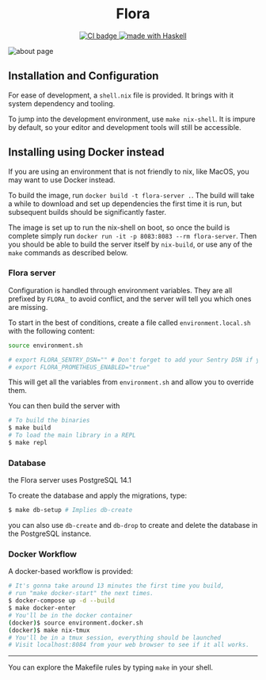 <h1 align="center"> Flora </h1>

<p align="center">
<a href="https://github.com/flora-pm/flora-server/actions">
  <img src="https://img.shields.io/github/workflow/status/flora-pm/flora-server/CI/development?style=flat-square" alt="CI badge" />
</a>
<a href="https://haskell.org">
  <img src="https://img.shields.io/badge/Made%20in-Haskell-%235e5086?logo=haskell&style=flat-square" alt="made with Haskell"/>
</a>
</p>

<img src="https://github.com/flora-pm/flora-server/raw/development/images/flora-about.png" alt="about page">

## Installation and Configuration

For ease of development, a `shell.nix` file is provided. It brings with it system dependency and tooling.

To jump into the development environment, use `make nix-shell`. It is impure by default, so your editor and development
tools will still be accessible.

## Installing using Docker instead

If you are using an environment that is not friendly to nix, like MacOS, you may want to use Docker instead.

To build the image, run `docker build -t flora-server .`. The build will take a while to download and set up dependencies the first time it is run, but subsequent builds should be significantly faster.

The image is set up to run the nix-shell on boot, so once the build is complete simply run `docker run -it -p 8083:8083 --rm flora-server`. Then you should be able to build the server itself by `nix-build`, or use any of the `make` commands as described below. 

### Flora server

Configuration is handled through environment variables. They are all prefixed by `FLORA_` to avoid conflict, and the
server will tell you which ones are missing.

To start in the best of conditions, create a file called `environment.local.sh` with the following content:

```bash
source environment.sh

# export FLORA_SENTRY_DSN="" # Don't forget to add your Sentry DSN if you use it!
# export FLORA_PROMETHEUS_ENABLED="true"
```

This will get all the variables from `environment.sh` and allow you to override them.

You can then build the server with 

```bash
# To build the binaries
$ make build
# To load the main library in a REPL
$ make repl
```

### Database

the Flora server uses PostgreSQL 14.1

To create the database and apply the migrations, type:

```bash
$ make db-setup # Implies db-create
```

you can also use `db-create` and `db-drop` to create and delete the database in the PostgreSQL instance.

### Docker Workflow

A docker-based workflow is provided:

```bash
# It's gonna take around 13 minutes the first time you build,
# run "make docker-start" the next times.
$ docker-compose up -d --build
$ make docker-enter
# You'll be in the docker container
(docker)$ source environment.docker.sh
(docker)$ make nix-tmux
# You'll be in a tmux session, everything should be launched
# Visit localhost:8084 from your web browser to see if it all works.
```
---

You can explore the Makefile rules by typing `make` in your shell.

